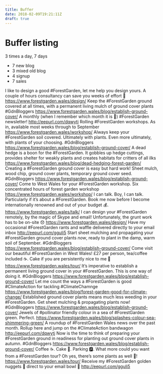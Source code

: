 ```yaml
---
title: Buffer
date: 2018-02-09T19:21:11Z
draft: true
---
```


# Buffer listing

3 times a day, 7 days

* 7 new blog
* 3 mixed old blog
* 4 signup
* 7 sales

I like to design a good #ForestGarden, let me help you design yours. A couple of hours consultancy can save you weeks of effort 🙂  https://www.forestgarden.wales/design/
Keep the #ForestGarden ground covered at all times, with a permanent living mulch of ground cover plants #GdnBloggers https://www.forestgarden.wales/blog/establish-ground-cover/
A monthly (when I remember which month it is 🤔) #ForestGarden newsletter! http://eepurl.com/dqwytj
Rolling #ForestGarden workshops. As in, available most weeks through to September https://www.forestgarden.wales/workshop/
Always keep your #ForestGarden soil covered. Ultimately with plants. Even more ultimately, with plants of your choosing.  #GdnBloggers https://www.forestgarden.wales/blog/establish-ground-cover/
A dead hedge is a boon for the #ForestGarden. It gobbles up hedge cuttings, provides shelter for weakly plants and creates habitats for critters of all ilks https://www.forestgarden.wales/blog/dead-hedging-forest-garden/
Creating a #ForestGarden ground cover is easy but hard work! Sheet mulch, wood chip, ground cover plants, temporary ground cover seed. #GdnBloggers https://www.forestgarden.wales/blog/establish-ground-cover/
Come to West Wales for your #ForestGarden workshop. Six concentrated hours of forest garden workshop https://www.forestgarden.wales/workshop/
I can talk. Boy, I can talk. Particularly if it’s about a #ForestGarden. Book me now before I become internationally renowned and out of your budget 💰. https://www.forestgarden.wales/talk/
I can design your #ForestGarden remotely, by the magic of Skype and email! Unfortunately, the grunt work has to be on-site 😞  https://www.forestgarden.wales/design/
Have my occasional #ForestGarden rants and waffle delivered directly to your email inbox http://eepurl.com/gguIi5
Start sheet mulching and propagating your #ForestGarden ground cover plants *now*, ready to plant in the damp, warm soil of September.  #GdnBloggers https://www.forestgarden.wales/blog/establish-ground-cover/
Come visit our beautiful #ForestGarden in West Wales! £27 per person, tea/coffee included ☕. Cake if you are persistently nice to me 🍰 https://www.forestgarden.wales/tour/
It’s imperative to establish a permanent living ground cover in your #ForestGarden. This is one way of doing it. #GdnBloggers https://www.forestgarden.wales/blog/establish-ground-cover/
Let me count the ways a #ForestGarden is good #ClimateAction for tackling #ClimateChamnge https://www.forestgarden.wales/blog/forest-garden-good-for-climate-change/
Established ground cover plants means much less weeding in your #ForestGarden. Get sheet mulching & propagating plants now! #GdnBloggers https://www.forestgarden.wales/blog/establish-ground-cover/
Jewels of #pollinator friendly colour in a sea of #ForestGarden green. Perfect.  https://www.forestgarden.wales/blog/splashes-colour-sea-shimmering-green/
A roundup of #ForestGarden Wales news over the past month. Rollup here and jump on the #ClimateAction bandwagon http://eepurl.com/dqwytj
Now is the time to think of preparing your #ForestGarden ground in readiness for planting out ground cover plants in autumn. #GdnBloggers https://www.forestgarden.wales/blog/establish-ground-cover/
Coffee ☕. Cake 🍰. Parking 🅿️. What more could you want from a #ForestGarden tour? Oh yes, there’s some plants as well 🌳! https://www.forestgarden.wales/tour/
Receive my #ForestGarden golden nuggets 🔸 direct to your email bowl 🥣 http://eepurl.com/gguIi5





